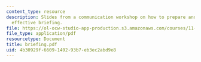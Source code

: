 ```yaml
---
content_type: resource
description: Slides from a communication workshop on how to prepare and deliver an
  effective briefing.
file: https://ol-ocw-studio-app-production.s3.amazonaws.com/courses/11-201-gateway-planning-action-fall-2007/4b30929f6609149293b7eb3ec2abd9e8_briefing.pdf
file_type: application/pdf
resourcetype: Document
title: briefing.pdf
uid: 4b30929f-6609-1492-93b7-eb3ec2abd9e8
---
```

